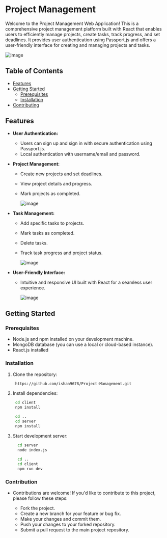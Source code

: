 # Project Management 

Welcome to the Project Management Web Application! This is a comprehensive project management platform built with React that enables users to efficiently manage projects, create tasks, track progress, and set deadlines. It provides user authentication using Passport.js and offers a user-friendly interface for creating and managing projects and tasks.

![image](https://github.com/ishan9678/Project-Management/assets/96326613/734a3f19-b6d0-4cfe-9ab7-bacc20fae07f)

## Table of Contents
- [Features](#features)
- [Getting Started](#getting-started)
  - [Prerequisites](#prerequisites)
  - [Installation](#installation)
- [Contributing](#contributing)

## Features

- **User Authentication:**
  - Users can sign up and sign in with secure authentication using Passport.js.
  - Local authentication with username/email and password.

- **Project Management:**
  - Create new projects and set deadlines.
  - View project details and progress.
  - Mark projects as completed.
 
    ![image](https://github.com/ishan9678/Project-Management/assets/96326613/2bef1aaf-bafa-4ff6-b300-3e503c55dfe7)

- **Task Management:**
  - Add specific tasks to projects.
  - Mark tasks as completed.
  - Delete tasks.
  - Track task progress and project status.
 
    ![image](https://github.com/ishan9678/Project-Management/assets/96326613/eb0045ac-9a3c-4b91-a452-351c9f99d6f9)


- **User-Friendly Interface:**
  - Intuitive and responsive UI built with React for a seamless user experience.
 
    ![image](https://github.com/ishan9678/Project-Management/assets/96326613/b3470c93-35a4-4b95-9e2c-4ffb33f64a0d)


## Getting Started

### Prerequisites

- Node.js and npm installed on your development machine.
- MongoDB database (you can use a local or cloud-based instance).
- React.js installed 

### Installation

1. Clone the repository:

   ```sh
    https://github.com/ishan9678/Project-Management.git

2. Install dependencies:

   ```sh
    cd client
    npm install
   
    cd ..
    cd server
    npm install

3. Start development server:

    ```sh
      cd server
      node index.js
      
      cd ..
      cd client
      npm run dev

### Contribution

- Contributions are welcome! If you'd like to contribute to this project, please follow these steps:

  - Fork the project.
  - Create a new branch for your feature or bug fix.
  - Make your changes and commit them.
  - Push your changes to your forked repository.
  - Submit a pull request to the main project repository.



